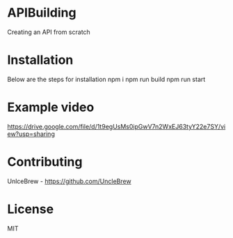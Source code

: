 # APIBuilding
Creating an API from scratch 
# Installation
Below are the steps for installation
npm i
npm run build 
npm run start
# Example video
https://drive.google.com/file/d/1t9egUsMs0ipGwV7n2WxEJ63tyY22e7SY/view?usp=sharing
# Contributing
UnlceBrew - https://github.com/UncleBrew
# License 
MIT
